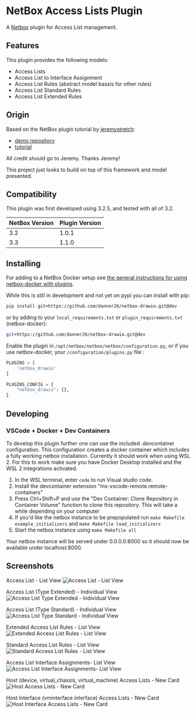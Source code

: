 # NetBox Access Lists Plugin

A [Netbox](https://github.com/netbox-community/netbox) plugin for Access List management.

## Features

This plugin provides the following models:

- Access Lists
- Access List to Interface Assignment
- Access List Rules (abstract model bassis for other rules)
- Access List Standard Rules
- Access List Extended Rules

## Origin

Based on the NetBox plugin tutorial by [jeremystretch](https://github.com/jeremystretch):

- [demo repository](https://github.com/netbox-community/netbox-plugin-demo)
- [tutorial](https://github.com/netbox-community/netbox-plugin-tutorial)

All credit should go to Jeremy.  Thanks Jeremy!

This project just looks to build on top of this framework and model presented.

## Compatibility

This plugin was first developed using 3.2.5, and tested with all of 3.2.

| NetBox Version | Plugin Version |
|----------------|----------------|
|       3.2      |      1.0.1     |
|       3.3      |      1.1.0     |

## Installing

For adding to a NetBox Docker setup see
[the general instructions for using netbox-docker with plugins](https://github.com/netbox-community/netbox-docker/wiki/Using-Netbox-Plugins).

While this is still in development and not yet on pypi you can install with pip:

```bash
pip install git+https://github.com/danner26/netbox-drawio.git@dev
```

or by adding to your `local_requirements.txt` or `plugin_requirements.txt` (netbox-docker):

```bash
git+https://github.com/danner26/netbox-drawio.git@dev
```

Enable the plugin in `/opt/netbox/netbox/netbox/configuration.py`,
 or if you use netbox-docker, your `/configuration/plugins.py` file :

```python
PLUGINS = [
    'netbox_drawio'
]

PLUGINS_CONFIG = {
    "netbox_drawio": {},
}
```

## Developing

### VSCode + Docker + Dev Containers

To develop this plugin further one can use the included .devcontainer configuration. This configuration creates a docker container which includes a fully working netbox installation. Currently it should work when using WSL 2. For this to work make sure you have Docker Desktop installed and the WSL 2 integrations activated.

1. In the WSL terminal, enter `code` to run Visual studio code.
1. Install the devcontainer extension "ms-vscode-remote.remote-containers"
1. Press Ctrl+Shift+P and use the "Dev Container: Clone Repository in Container Volume" function to clone this repository. This will take a while depending on your computer
1. If you'd like the netbox instance to be prepopulated run `make Makefile example_initializers` and `make Makefile load_initializers`
1. Start the netbox instance using `make Makefile all`

Your netbox instance will be served under 0.0.0.0:8000 so it should now be available under localhost:8000.

## Screenshots

Access List - List View
![Access List - List View](docs/img/access_lists.png)

Access List (Type Extended) - Individual View
![Access List Type Extended - Individual View](docs/img/access_list_type_extended.png)

Access List (Type Standard) - Individual View
![Access List Type Standard - Individual View](docs/img/access_list_type_standard.png)

Extended Access List Rules - List View
![Extended Access List Rules - List View](docs/img/acl_extended_rules.png)

Standard Access List Rules - List View
![Standard Access List Rules - List View](docs/img/acl_standard_rules.png)

Access List Interface Assignments- List View
![Access List Interface Assignments- List View](docs/img/acl_interface_assignments.png)

Host (device, virtual_chassis, virtual_machine) Access Lists - New Card
![Host Access Lists - New Card](docs/img/acl_host_view.png)

Host Interface (vminterface interface) Access Lists - New Card
![Host Interface Access Lists - New Card](docs/img/access_list_type_standard.png)

